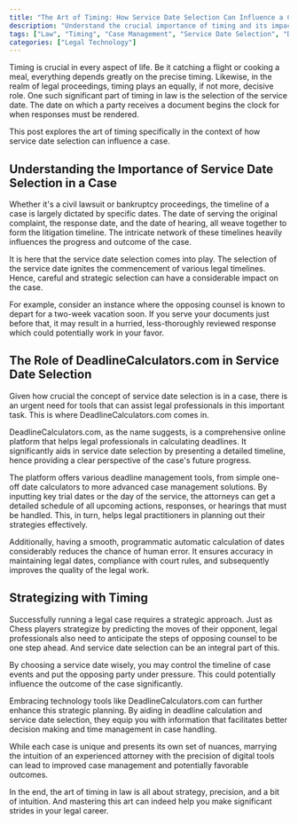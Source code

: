```yaml
---
title: "The Art of Timing: How Service Date Selection Can Influence a Case"
description: "Understand the crucial importance of timing and its impact on legal proceedings with the example of service date selection. Learn how services like DeadlineCalculators.com can assist in making optimum decisions."
tags: ["Law", "Timing", "Case Management", "Service Date Selection", "DeadlineCalculators.com"]
categories: ["Legal Technology"]
---
```


Timing is crucial in every aspect of life. Be it catching a flight or cooking a meal, everything depends greatly on the precise timing. Likewise, in the realm of legal proceedings, timing plays an equally, if not more, decisive role. One such significant part of timing in law is the selection of the service date. The date on which a party receives a document begins the clock for when responses must be rendered. 

This post explores the art of timing specifically in the context of how service date selection can influence a case.

## Understanding the Importance of Service Date Selection in a Case

Whether it's a civil lawsuit or bankruptcy proceedings, the timeline of a case is largely dictated by specific dates. The date of serving the original complaint, the response date, and the date of hearing, all weave together to form the litigation timeline. The intricate network of these timelines heavily influences the progress and outcome of the case.

It is here that the service date selection comes into play. The selection of the service date ignites the commencement of various legal timelines. Hence, careful and strategic selection can have a considerable impact on the case. 

For example, consider an instance where the opposing counsel is known to depart for a two-week vacation soon. If you serve your documents just before that, it may result in a hurried, less-thoroughly reviewed response which could potentially work in your favor. 

## The Role of DeadlineCalculators.com in Service Date Selection

Given how crucial the concept of service date selection is in a case, there is an urgent need for tools that can assist legal professionals in this important task. This is where DeadlineCalculators.com comes in.

DeadlineCalculators.com, as the name suggests, is a comprehensive online platform that helps legal professionals in calculating deadlines. It significantly aids in service date selection by presenting a detailed timeline, hence providing a clear perspective of the case's future progress.

The platform offers various deadline management tools, from simple one-off date calculators to more advanced case management solutions. By inputting key trial dates or the day of the service, the attorneys can get a detailed schedule of all upcoming actions, responses, or hearings that must be handled. This, in turn, helps legal practitioners in planning out their strategies effectively.

Additionally, having a smooth, programmatic automatic calculation of dates considerably reduces the chance of human error. It ensures accuracy in maintaining legal dates, compliance with court rules, and subsequently improves the quality of the legal work.

## Strategizing with Timing

Successfully running a legal case requires a strategic approach. Just as Chess players strategize by predicting the moves of their opponent, legal professionals also need to anticipate the steps of opposing counsel to be one step ahead. And service date selection can be an integral part of this.

By choosing a service date wisely, you may control the timeline of case events and put the opposing party under pressure. This could potentially influence the outcome of the case significantly. 

Embracing technology tools like DeadlineCalculators.com can further enhance this strategic planning. By aiding in deadline calculation and service date selection, they equip you with information that facilitates better decision making and time management in case handling.

While each case is unique and presents its own set of nuances, marrying the intuition of an experienced attorney with the precision of digital tools can lead to improved case management and potentially favorable outcomes. 

In the end, the art of timing in law is all about strategy, precision, and a bit of intuition. And mastering this art can indeed help you make significant strides in your legal career.